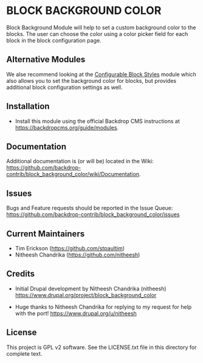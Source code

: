 BLOCK BACKGROUND COLOR
======================

Block Background Module will help to set a custom background color to the 
blocks. The user can choose the color using a color picker field for each 
block in the block configuration page.

Alternative Modules
-------------------

We alse recommend looking at the [Configurable Block Styles](https://backdropcms.org/project/configurable_block_style) 
module which also allows you to set the background color for blocks, but 
provides additional block configuration settings as well. 

Installation
------------

 - Install this module using the official Backdrop CMS instructions at
   https://backdropcms.org/guide/modules.
   
 Documentation
 -------------

 Additional documentation is (or will be) located in the Wiki:
 https://github.com/backdrop-contrib/block_background_color/wiki/Documentation.

 Issues
 ------

 Bugs and Feature requests should be reported in the Issue Queue:
 https://github.com/backdrop-contrib/block_background_color/issues

 Current Maintainers
 -------------------

 - Tim Erickson (https://github.com/stpaultim)
 - Nitheesh Chandrika (https://github.com/nitheesh)

 Credits
 -------

 - Initial Drupal development by Nitheesh Chandrika (nitheesh)
   https://www.drupal.org/project/block_background_color
 
 - Huge thanks to Nitheesh Chandrika for replying to my request for help with the port!
   https://www.drupal.org/u/nitheesh

 License
 -------

 This project is GPL v2 software. See the LICENSE.txt file in this directory for
 complete text.


